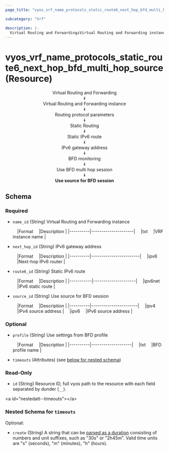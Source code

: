 ```yaml
---
page_title: "vyos_vrf_name_protocols_static_route6_next_hop_bfd_multi_hop_source Resource - vyos"

subcategory: "Vrf"

description: |- 
  Virtual Routing and Forwarding⯯Virtual Routing and Forwarding instance⯯Routing protocol parameters⯯Static Routing⯯Static IPv6 route⯯IPv6 gateway address⯯BFD monitoring⯯Use BFD multi hop session⯯Use source for BFD session
---
```


# vyos_vrf_name_protocols_static_route6_next_hop_bfd_multi_hop_source (Resource)
<center>

Virtual Routing and Forwarding  
⯯  
Virtual Routing and Forwarding instance  
⯯  
Routing protocol parameters  
⯯  
Static Routing  
⯯  
Static IPv6 route  
⯯  
IPv6 gateway address  
⯯  
BFD monitoring  
⯯  
Use BFD multi hop session  
⯯  
**Use source for BFD session**


</center>

## Schema

### Required

- `name_id` (String) Virtual Routing and Forwarding instance

    &emsp;|Format  &emsp;|Description        |
    |----------|---------------------|
    &emsp;|txt     &emsp;|VRF instance name  |
- `next_hop_id` (String) IPv6 gateway address

    &emsp;|Format  &emsp;|Description           |
    |----------|------------------------|
    &emsp;|ipv6    &emsp;|Next-hop IPv6 router  |
- `route6_id` (String) Static IPv6 route

    &emsp;|Format   &emsp;|Description        |
    |-----------|---------------------|
    &emsp;|ipv6net  &emsp;|IPv6 static route  |
- `source_id` (String) Use source for BFD session

    &emsp;|Format  &emsp;|Description          |
    |----------|-----------------------|
    &emsp;|ipv4    &emsp;|IPv4 source address  |
    &emsp;|ipv6    &emsp;|IPv6 source address  |

### Optional

- `profile` (String) Use settings from BFD profile

    &emsp;|Format  &emsp;|Description       |
    |----------|--------------------|
    &emsp;|txt     &emsp;|BFD profile name  |
- `timeouts` (Attributes) (see [below for nested schema](#nestedatt--timeouts))

### Read-Only

- `id` (String) Resource ID, full vyos path to the resource with each field separated by dunder (`__`).

&lt;a id=&#34;nestedatt--timeouts&#34;&gt;&lt;/a&gt;
### Nested Schema for `timeouts`

Optional:

- `create` (String) A string that can be [parsed as a duration](https://pkg.go.dev/time#ParseDuration) consisting of numbers and unit suffixes, such as &#34;30s&#34; or &#34;2h45m&#34;. Valid time units are &#34;s&#34; (seconds), &#34;m&#34; (minutes), &#34;h&#34; (hours).  
